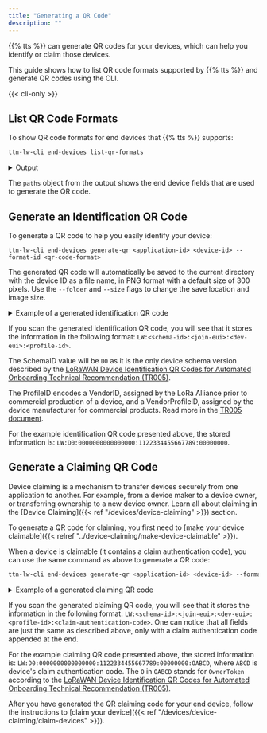 ```yaml
---
title: "Generating a QR Code"
description: ""
---
```


{{% tts %}} can generate QR codes for your devices, which can help you identify or claim those devices.

This guide shows how to list QR code formats supported by {{% tts %}} and generate QR codes using the CLI.

<!--more-->

{{< cli-only >}}

## List QR Code Formats

To show QR code formats for end devices that {{% tts %}} supports:

```bash
ttn-lw-cli end-devices list-qr-formats
```

<details><summary>Output</summary>

```json
{
  "formats": {
    "tr005": {
      "name": "LoRa Alliance TR005",
      "description": "Standard QR code format defined by LoRa Alliance.",
      "field_mask": {
        "paths": [
          "claim_authentication_code.value",
          "ids.dev_eui",
          "ids.join_eui"
        ]
      }
    }
  }
}
```
</details>

The `paths` object from the output shows the end device fields that are used to generate the QR code. 

## Generate an Identification QR Code

To generate a QR code to help you easily identify your device:

```
ttn-lw-cli end-devices generate-qr <application-id> <device-id> --format-id <qr-code-format>
```

The generated QR code will automatically be saved to the current directory with the device ID as a file name, in PNG format with a default size of 300 pixels. Use the `--folder` and `--size` flags to change the save location and image size.

<details><summary>Example of a generated identification QR code</summary>

{{< figure src="qr-identification.png" alt="Device QR Code for Identification" >}}

</details>

If you scan the generated identification QR code, you will see that it stores the information in the following format: `LW:<schema-id>:<join-eui>:<dev-eui>:<profile-id>`.

The SchemaID value will be `D0` as it is the only device schema version described by the [LoRaWAN Device Identification QR Codes for Automated Onboarding Technical Recommendation (TR005)](https://lora-alliance.org/wp-content/uploads/2020/11/TR005_LoRaWAN_Device_Identification_QR_Codes.pdf).

The ProfileID encodes a VendorID, assigned by the LoRa Alliance prior to commercial production of a device, and a VendorProfileID, assigned by the device manufacturer for commercial products. Read more in the [TR005 document](https://lora-alliance.org/wp-content/uploads/2020/11/TR005_LoRaWAN_Device_Identification_QR_Codes.pdf).

For the example identification QR code presented above, the stored information is: `LW:D0:0000000000000000:1122334455667789:00000000`.

## Generate a Claiming QR Code

Device claiming is a mechanism to transfer devices securely from one application to another. For example, from a device maker to a device owner, or transferring ownership to a new device owner. Learn all about claiming in the [Device Claiming]({{< ref "/devices/device-claiming" >}}) section.

To generate a QR code for claiming, you first need to [make your device claimable]({{< relref "../device-claiming/make-device-claimable" >}}).

When a device is claimable (it contains a claim authentication code), you can use the same command as above to generate a QR code:

```bash
ttn-lw-cli end-devices generate-qr <application-id> <device-id> --format-id <qr-code-format>
```

<details><summary>Example of a generated claiming QR code</summary>

{{< figure src="qr-claiming.png" alt="Device QR Code for Claiming" >}}

</details>

If you scan the generated claiming QR code, you will see that it stores the information in the following format: `LW:<schema-id>:<join-eui>:<dev-eui>:<profile-id>:<claim-authentication-code>`. One can notice that all fields are just the same as described above, only with a claim authentication code appended at the end.

For the example claiming QR code presented above, the stored information is: `LW:D0:0000000000000000:1122334455667789:00000000:OABCD`, where `ABCD` is device's claim authentication code. The `O` in `OABCD` stands for `OwnerToken` according to the [LoRaWAN Device Identification QR Codes for Automated Onboarding Technical Recommendation (TR005)](https://lora-alliance.org/wp-content/uploads/2020/11/TR005_LoRaWAN_Device_Identification_QR_Codes.pdf).

After you have generated the QR claiming code for your end device, follow the instructions to [claim your device]({{< ref "/devices/device-claiming/claim-devices" >}}).